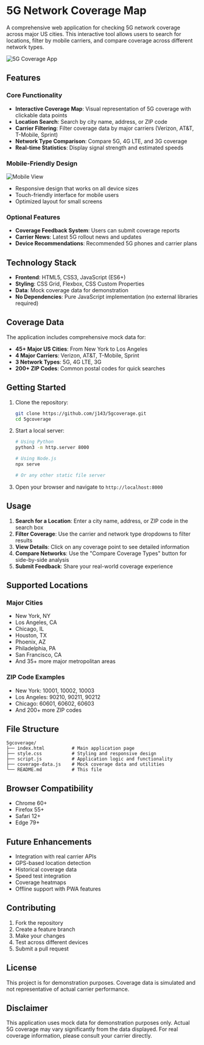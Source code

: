 # 5G Network Coverage Map

A comprehensive web application for checking 5G network coverage across major US cities. This interactive tool allows users to search for locations, filter by mobile carriers, and compare coverage across different network types.

![5G Coverage App](https://github.com/user-attachments/assets/2fc037d8-1119-4503-a43f-8e3f3ea743cf)

## Features

### Core Functionality
- **Interactive Coverage Map**: Visual representation of 5G coverage with clickable data points
- **Location Search**: Search by city name, address, or ZIP code
- **Carrier Filtering**: Filter coverage data by major carriers (Verizon, AT&T, T-Mobile, Sprint)
- **Network Type Comparison**: Compare 5G, 4G LTE, and 3G coverage
- **Real-time Statistics**: Display signal strength and estimated speeds

### Mobile-Friendly Design
![Mobile View](https://github.com/user-attachments/assets/d7a2e683-5b70-4168-a3bc-4d98ad21e42f)

- Responsive design that works on all device sizes
- Touch-friendly interface for mobile users
- Optimized layout for small screens

### Optional Features
- **Coverage Feedback System**: Users can submit coverage reports
- **Carrier News**: Latest 5G rollout news and updates
- **Device Recommendations**: Recommended 5G phones and carrier plans

## Technology Stack

- **Frontend**: HTML5, CSS3, JavaScript (ES6+)
- **Styling**: CSS Grid, Flexbox, CSS Custom Properties
- **Data**: Mock coverage data for demonstration
- **No Dependencies**: Pure JavaScript implementation (no external libraries required)

## Coverage Data

The application includes comprehensive mock data for:
- **45+ Major US Cities**: From New York to Los Angeles
- **4 Major Carriers**: Verizon, AT&T, T-Mobile, Sprint
- **3 Network Types**: 5G, 4G LTE, 3G
- **200+ ZIP Codes**: Common postal codes for quick searches

## Getting Started

1. Clone the repository:
   ```bash
   git clone https://github.com/j143/5gcoverage.git
   cd 5gcoverage
   ```

2. Start a local server:
   ```bash
   # Using Python
   python3 -m http.server 8000
   
   # Using Node.js
   npx serve
   
   # Or any other static file server
   ```

3. Open your browser and navigate to `http://localhost:8000`

## Usage

1. **Search for a Location**: Enter a city name, address, or ZIP code in the search box
2. **Filter Coverage**: Use the carrier and network type dropdowns to filter results
3. **View Details**: Click on any coverage point to see detailed information
4. **Compare Networks**: Use the "Compare Coverage Types" button for side-by-side analysis
5. **Submit Feedback**: Share your real-world coverage experience

## Supported Locations

### Major Cities
- New York, NY
- Los Angeles, CA
- Chicago, IL
- Houston, TX
- Phoenix, AZ
- Philadelphia, PA
- San Francisco, CA
- And 35+ more major metropolitan areas

### ZIP Code Examples
- New York: 10001, 10002, 10003
- Los Angeles: 90210, 90211, 90212
- Chicago: 60601, 60602, 60603
- And 200+ more ZIP codes

## File Structure

```
5gcoverage/
├── index.html          # Main application page
├── style.css           # Styling and responsive design
├── script.js           # Application logic and functionality
├── coverage-data.js    # Mock coverage data and utilities
└── README.md           # This file
```

## Browser Compatibility

- Chrome 60+
- Firefox 55+
- Safari 12+
- Edge 79+

## Future Enhancements

- Integration with real carrier APIs
- GPS-based location detection
- Historical coverage data
- Speed test integration
- Coverage heatmaps
- Offline support with PWA features

## Contributing

1. Fork the repository
2. Create a feature branch
3. Make your changes
4. Test across different devices
5. Submit a pull request

## License

This project is for demonstration purposes. Coverage data is simulated and not representative of actual carrier performance.

## Disclaimer

This application uses mock data for demonstration purposes only. Actual 5G coverage may vary significantly from the data displayed. For real coverage information, please consult your carrier directly.